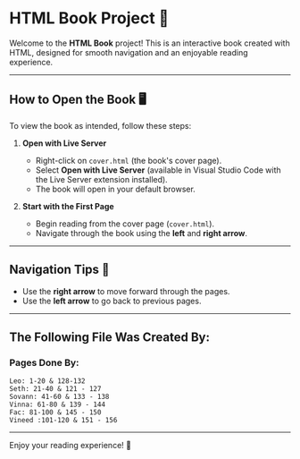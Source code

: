 # HTML Book Project 📖

Welcome to the **HTML Book** project! This is an interactive book created with HTML, designed for smooth navigation and an enjoyable reading experience.

---

## How to Open the Book 🖥️

To view the book as intended, follow these steps:

1. **Open with Live Server**  
   - Right-click on `cover.html` (the book's cover page).  
   - Select **Open with Live Server** (available in Visual Studio Code with the Live Server extension installed).  
   - The book will open in your default browser.

2. **Start with the First Page**  
   - Begin reading from the cover page (`cover.html`).  
   - Navigate through the book using the **left** and **right arrow**.

---

## Navigation Tips 🔄
- Use the **right arrow** to move forward through the pages.  
- Use the **left arrow** to go back to previous pages.

---

## The Following File Was Created By:

### Pages Done By: 
    Leo: 1-20 & 128-132
    Seth: 21-40 & 121 - 127 
    Sovann: 41-60 & 133 - 138
    Vinna: 61-80 & 139 - 144
    Fac: 81-100 & 145 - 150
    Vineed :101-120 & 151 - 156
---

Enjoy your reading experience! 🎉
